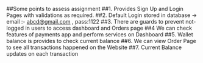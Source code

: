 ##Some points to assess assignment
##1. Provides Sign Up and Login Pages with validations as required.
##2. Default Login stored in database -> email :- abcd@gmail.com , pass:1122
##3. There are guards to prevent not-logged in users to access dashboard and Orders page
##4  We can check features of payments app and perform services on Dashboard
##5. Wallet balance is provides to check current balance
##6. We can view Order Page to see all transactions happened on the Website
##7. Current Balance updates on each transaction